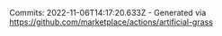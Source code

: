 Commits: 2022-11-06T14:17:20.633Z - Generated via https://github.com/marketplace/actions/artificial-grass
<br>
